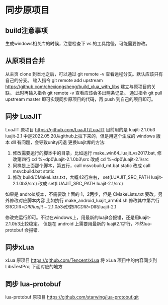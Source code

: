 同步原项目
=====

## build注意事项
生成windows相关库的时候，注意检查下 vs 的工具路径，可能需要修改。

## 从原项目合并
从主页 clone 到本地之后，可以通过 git remote -v 查看远程分支。默认应该只有自己的分支。
输入指令 git remote add upstream https://github.com/chexiongsheng/build_xlua_with_libs 建立与原项目的关联。
此时再输入指令 git remote -v 查看应该会多出两条记录。
通过指令 git pull upstream master 即可实现同步原项目的代码，再 push 到自己的项目即可。

## 同步 LuaJIT
LuaJIT 原项目 https://github.com/LuaJIT/LuaJIT
目前用的是 luajit-2.1.0b3
luajit-2.1 中是2022.05.20从github上拉下来的，但是用这个生成的 windows 版本 dll 有问题，会导致unity闪退
更换luajit库的方法:
1. 修改需要运行的脚本中的目录，比如运行 make_win64_luajit_vs2017.bat, 修改第四行 cd %~dp0\luajit-2.1.0b3\src 改成 cd %~dp0\luajit-2.1\src
2. 同样是上面那个脚本，第五行，call msvcbuild_mt.bat static 改成 call msvcbuild.bat static
3. 修改 build/CMakeLists.txt，大概42行左右， set(LUAJIT_SRC_PATH luajit-2.1.0b3/src) 改成 set(LUAJIT_SRC_PATH luajit-2.1/src)

如果是 android版本，不需要改上面的 1，2两步，但是 CMakeLists.txt 要改。另外修改对应脚本内容
比如执行 make_android_luajit_arm64.sh
修改其中第六行 SRCDIR=$DIR/luajit-2.1.0b3 改成 SRCDIR=$DIR/luajit-2.1

修改完运行即可。不过在windows上，用最新的luajit会报错，还是用luajit-2.1.0b3比较稳定。
但是在 android 上需要用最新的 luajit2.1才行，不然lua-protobuf 会报错.


## 同步xLua
xLua 原项目 https://github.com/Tencent/xLua
将 xLua 项目中的内容同步到 LibsTestProj 下面对应的地方

## 同步 lua-protobuf
lua-protobuf 原项目 https://github.com/starwing/lua-protobuf.git